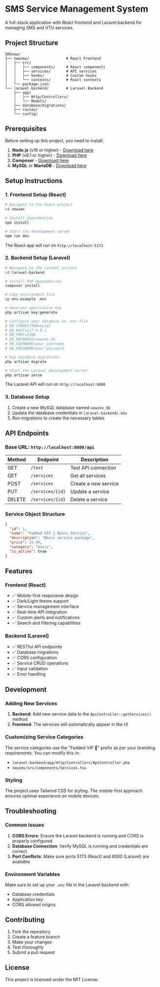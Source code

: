 # SMS Service Management System

A full-stack application with React frontend and Laravel backend for managing SMS and VTU services.

## Project Structure

```
SMSnew/
├── newsms/                 # React Frontend
│   ├── src/
│   │   ├── components/     # React components
│   │   ├── services/       # API services
│   │   ├── hooks/          # Custom hooks
│   │   └── contexts/       # React contexts
│   └── package.json
└── laravel-backend/        # Laravel Backend
    ├── app/
    │   ├── Http/Controllers/
    │   └── Models/
    ├── database/migrations/
    ├── routes/
    └── config/
```

## Prerequisites

Before setting up this project, you need to install:

1. **Node.js** (v16 or higher) - [Download here](https://nodejs.org/)
2. **PHP** (v8.1 or higher) - [Download here](https://www.php.net/downloads)
3. **Composer** - [Download here](https://getcomposer.org/download/)
4. **MySQL** or **MariaDB** - [Download here](https://dev.mysql.com/downloads/)

## Setup Instructions

### 1. Frontend Setup (React)

```bash
# Navigate to the React project
cd newsms

# Install dependencies
npm install

# Start the development server
npm run dev
```

The React app will run on `http://localhost:5173`

### 2. Backend Setup (Laravel)

```bash
# Navigate to the Laravel project
cd laravel-backend

# Install PHP dependencies
composer install

# Copy environment file
cp env.example .env

# Generate application key
php artisan key:generate

# Configure your database in .env file
# DB_CONNECTION=mysql
# DB_HOST=127.0.0.1
# DB_PORT=3306
# DB_DATABASE=newsms_db
# DB_USERNAME=your_username
# DB_PASSWORD=your_password

# Run database migrations
php artisan migrate

# Start the Laravel development server
php artisan serve
```

The Laravel API will run on `http://localhost:8000`

### 3. Database Setup

1. Create a new MySQL database named `newsms_db`
2. Update the database credentials in `laravel-backend/.env`
3. Run migrations to create the necessary tables

## API Endpoints

### Base URL: `http://localhost:8000/api`

| Method | Endpoint | Description |
|--------|----------|-------------|
| GET | `/test` | Test API connection |
| GET | `/services` | Get all services |
| POST | `/services` | Create a new service |
| PUT | `/services/{id}` | Update a service |
| DELETE | `/services/{id}` | Delete a service |

### Service Object Structure

```json
{
  "id": 1,
  "name": "Fadded VIP 🔆 Basic Service",
  "description": "Basic service package",
  "price": 29.99,
  "category": "basic",
  "is_active": true
}
```

## Features

### Frontend (React)
- ✅ Mobile-first responsive design
- ✅ Dark/Light theme support
- ✅ Service management interface
- ✅ Real-time API integration
- ✅ Custom alerts and notifications
- ✅ Search and filtering capabilities

### Backend (Laravel)
- ✅ RESTful API endpoints
- ✅ Database migrations
- ✅ CORS configuration
- ✅ Service CRUD operations
- ✅ Input validation
- ✅ Error handling

## Development

### Adding New Services

1. **Backend**: Add new service data to the `ApiController::getServices()` method
2. **Frontend**: The services will automatically appear in the UI

### Customizing Service Categories

The service categories use the "Fadded VIP 🔆" prefix as per your branding requirements. You can modify this in:
- `laravel-backend/app/Http/Controllers/ApiController.php`
- `newsms/src/components/Services.tsx`

### Styling

The project uses Tailwind CSS for styling. The mobile-first approach ensures optimal experience on mobile devices.

## Troubleshooting

### Common Issues

1. **CORS Errors**: Ensure the Laravel backend is running and CORS is properly configured
2. **Database Connection**: Verify MySQL is running and credentials are correct
3. **Port Conflicts**: Make sure ports 5173 (React) and 8000 (Laravel) are available

### Environment Variables

Make sure to set up your `.env` file in the Laravel backend with:
- Database credentials
- Application key
- CORS allowed origins

## Contributing

1. Fork the repository
2. Create a feature branch
3. Make your changes
4. Test thoroughly
5. Submit a pull request

## License

This project is licensed under the MIT License.
